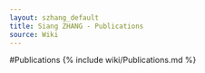 ```yaml
---
layout: szhang_default 
title: Siang ZHANG - Publications
source: Wiki
---
```


#Publications
{% include wiki/Publications.md %}